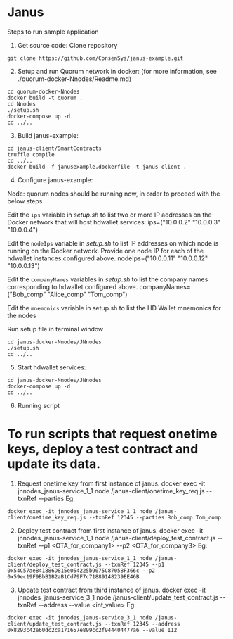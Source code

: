 # Janus

Steps to run sample application

1. Get source code:
Clone repository 
```
git clone https://github.com/ConsenSys/janus-example.git
```

2. Setup and run Quorum network in docker:
(for more information, see ./quorum-docker-Nnodes/Readme.md)

```
cd quorum-docker-Nnodes
docker build -t quorum .
cd Nnodes
./setup.sh
docker-compose up -d
cd ../..
```

3. Build janus-example:

```
cd janus-client/SmartContracts
truffle compile
cd ../..
docker build -f janusexample.dockerfile -t janus-client .
```

4. Configure janus-example:

Node: quorum nodes should be running now, in order to proceed with the below steps

Edit the `ips` variable in *setup.sh* to list two or more IP addresses on the Docker network that will host hdwallet services:
ips=("10.0.0.2" "10.0.0.3" "10.0.0.4")

Edit the `nodeIps` variable in *setup.sh* to list IP addresses on which node is running on the Docker network. Provide one node IP for each of the hdwallet instances configured above.
nodeIps=("10.0.0.11" "10.0.0.12" "10.0.0.13")

Edit the `companyNames` variables in *setup.sh* to list the company names corresponding to hdwallet configured above.
companyNames=("Bob_comp" "Alice_comp" "Tom_comp")

Edit the `mnemonics` variable in setup.sh to list the HD Wallet mnemonics for the nodes 

Run setup file in terminal window
```
cd janus-docker-Nnodes/JNnodes
./setup.sh
cd ../..
```

5. Start hdwallet services:

```
cd janus-docker-Nnodes/JNnodes
docker-compose up -d
cd ../..
```

6. Running script

# To run scripts that request onetime keys, deploy a test contract and update its data.

1. Request onetime key from first instance of janus.
docker exec -it jnnodes_janus-service_1_1 node /janus-client/onetime_key_req.js --txnRef <txnRef> --parties <companyName1> <companyName3>
Eg:

```
docker exec -it jnnodes_janus-service_1_1 node /janus-client/onetime_key_req.js --txnRef 12345 --parties Bob_comp Tom_comp
```

2. Deploy test contract from first instance of janus.
docker exec -it jnnodes_janus-service_1_1 node /janus-client/deploy_test_contract.js --txnRef <txnRef> --p1 <OTA_for_company1> --p2 <OTA_for_company3>
Eg:

```
docker exec -it jnnodes_janus-service_1_1 node /janus-client/deploy_test_contract.js --txnRef 12345 --p1 0x54C57ae841886D815e054225b9075C87058F366c --p2 0x59ec19F9BbB1B2aB1Cd79F7c71889148239EE46B
```

3. Update test contract from third instance of janus.
docker exec -it jnnodes_janus-service_3_1 node /janus-client/update_test_contract.js --txnRef <txnRef> --address <contractAddress> --value <int_value>
Eg:

```
docker exec -it jnnodes_janus-service_3_1 node /janus-client/update_test_contract.js --txnRef 12345 --address 0x8293c42e60dc2ca171657e899cc2f944404477a6 --value 112
```
<!-- node onetime_key_req.js --txnRef 12345 --parties Bob_comp Tom_comp
node deploy_test_contract.js --txnRef 12345 --p1 0x54C57ae841886D815e054225b9075C87058F366c --p2 0x59ec19F9BbB1B2aB1Cd79F7c71889148239EE46B
node update_test_contract.js --txnRef 12345 --address 0x8293c42e60dc2ca171657e899cc2f944404477a6 --value 8 -->
